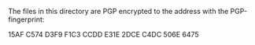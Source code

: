 The files in this directory are PGP encrypted to the address with the PGP-fingerprint:

15AF C574 D3F9 F1C3 CCDD  E31E 2DCE C4DC 506E 6475